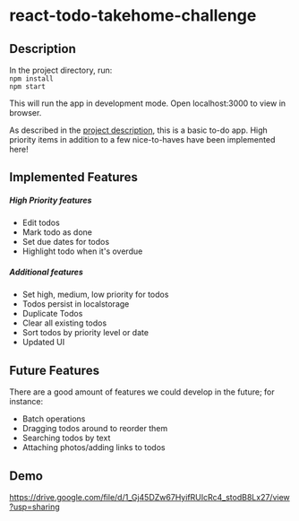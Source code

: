 # react-todo-takehome-challenge

## Description
In the project directory, run: <br>
```npm install ``` <br>
``` npm start ```

This will run the app in development mode. Open localhost:3000 to view in browser.

As described in the [project description](https://user-interviews.notion.site/React-take-home-challenge-Public-fc404659353745de84fa54bce5031a96), this is a basic to-do app. High priority items in addition to a few nice-to-haves have been implemented here! 

## Implemented Features 

##### High Priority features 
- Edit todos 
- Mark todo as done 
- Set due dates for todos 
- Highlight todo when it's overdue 

##### Additional features 
- Set high, medium, low priority for todos
- Todos persist in localstorage  
- Duplicate Todos 
- Clear all existing todos
- Sort todos by priority level or date 
- Updated UI

## Future Features 

There are a good amount of features we could develop in the future; for instance: 
- Batch operations 
- Dragging todos around to reorder them 
- Searching todos by text 
- Attaching photos/adding links to todos 

## Demo 

https://drive.google.com/file/d/1_Gj45DZw67HyifRUIcRc4_stodB8Lx27/view?usp=sharing 
